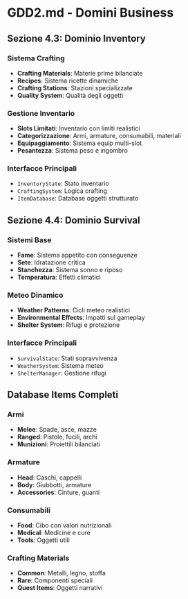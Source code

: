 # GDD2.md - Domini Business

## Sezione 4.3: Dominio Inventory

### Sistema Crafting
- **Crafting Materials**: Materie prime bilanciate
- **Recipes**: Sistema ricette dinamiche
- **Crafting Stations**: Stazioni specializzate
- **Quality System**: Qualità degli oggetti

### Gestione Inventario
- **Slots Limitati**: Inventario con limiti realistici
- **Categorizzazione**: Armi, armature, consumabili, materiali
- **Equipaggiamento**: Sistema equip multi-slot
- **Pesantezza**: Sistema peso e ingombro

### Interfacce Principali
- `InventoryState`: Stato inventario
- `CraftingSystem`: Logica crafting
- `ItemDatabase`: Database oggetti strutturato

## Sezione 4.4: Dominio Survival

### Sistemi Base
- **Fame**: Sistema appetito con conseguenze
- **Sete**: Idratazione critica
- **Stanchezza**: Sistema sonno e riposo
- **Temperatura**: Effetti climatici

### Meteo Dinamico
- **Weather Patterns**: Cicli meteo realistici
- **Environmental Effects**: Impatti sul gameplay
- **Shelter System**: Rifugi e protezione

### Interfacce Principali
- `SurvivalState`: Stati sopravvivenza
- `WeatherSystem`: Sistema meteo
- `ShelterManager`: Gestione rifugi

## Database Items Completi

### Armi
- **Melee**: Spade, asce, mazze
- **Ranged**: Pistole, fucili, archi
- **Munizioni**: Proiettili bilanciati

### Armature
- **Head**: Caschi, cappelli
- **Body**: Giubbotti, armature
- **Accessories**: Cinture, guanti

### Consumabili
- **Food**: Cibo con valori nutrizionali
- **Medical**: Medicine e cure
- **Tools**: Oggetti utili

### Crafting Materials
- **Common**: Metalli, legno, stoffa
- **Rare**: Componenti speciali
- **Quest Items**: Oggetti narrativi